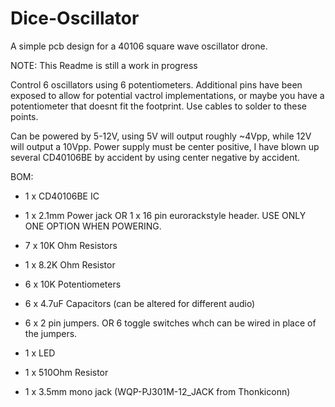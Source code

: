 # Dice-Oscillator
A simple pcb design for a 40106 square wave oscillator drone.

NOTE: This Readme is still a work in progress

Control 6 oscillators using 6 potentiometers. 
Additional pins have been exposed to allow for potential vactrol implementations, or maybe you have a potentiometer that doesnt fit the footprint. 
Use cables to solder to these points.

Can be powered by 5-12V, using 5V will output roughly ~4Vpp, while 12V will output a 10Vpp.
Power supply must be center positive, I have blown up several CD40106BE by accident by using center negative by accident.

BOM:
-  1 x CD40106BE IC
-  1 x 2.1mm Power jack OR 1 x 16 pin eurorackstyle header. USE ONLY ONE OPTION WHEN POWERING.
-  7 x 10K Ohm Resistors
-  1 x 8.2K Ohm Resistor
-  6 x 10K Potentiometers
-  6 x 4.7uF Capacitors (can be altered for different audio)
-  6 x 2 pin jumpers. OR 6 toggle switches whch can be wired in place of the jumpers.

-  1 x LED
-  1 x 510Ohm Resistor
-  1 x 3.5mm mono jack (WQP-PJ301M-12_JACK from Thonkiconn)
